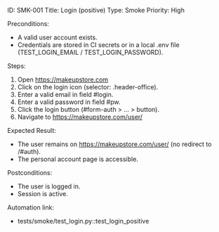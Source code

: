 ID: SMK-001
Title: Login (positive)
Type: Smoke
Priority: High

Preconditions:
- A valid user account exists.
- Credentials are stored in CI secrets or in a local .env file (TEST_LOGIN_EMAIL / TEST_LOGIN_PASSWORD).

Steps:
1. Open https://makeupstore.com
2. Click on the login icon (selector: .header-office).
3. Enter a valid email in field #login.
4. Enter a valid password in field #pw.
5. Click the login button (#form-auth > … > button).
6. Navigate to https://makeupstore.com/user/

Expected Result:
- The user remains on https://makeupstore.com/user/ (no redirect to /#auth).
- The personal account page is accessible.

Postconditions:
- The user is logged in.
- Session is active.

Automation link:
- tests/smoke/test_login.py::test_login_positive
